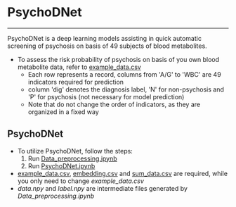 # PsychoDNet
----
PsychoDNet is a deep learning models assisting in quick automatic screening of psychosis on basis of 49 subjects of blood metabolites.

* To assess the risk probability of psychosis on basis of you own blood metabolite data, refer to [example_data.csv](https://github.com/LiMuxiBADD/PsychoDNet/blob/main/PsychoDNet/example_data.csv)
  * Each row represents a record, columns from 'A/G' to 'WBC' are 49 indicators required for prediction
  * column 'dig' denotes the diagnosis label, 'N' for non-psychosis and 'P' for psychosis (not necessary for model prediction) 
  * Note that do not change the order of indicators, as they are organized in a fixed way


PsychoDNet
----
* To utilize PsychoDNet, follow the steps:
  1. Run [Data_preprocessing.ipynb](https://github.com/LiMuxiBADD/PsychoDNet/blob/main/PsychoDNet/Data_preprocessing.ipynb)
  2. Run [PsychoDNet.ipynb](https://github.com/LiMuxiBADD/PsychoDNet/blob/main/PsychoDNet/PsychoDNet.ipynb)
 * [example_data.csv](https://github.com/LiMuxiBADD/PsychoDNet/blob/main/PsychoDNet/example_data.csv), [embedding.csv](https://github.com/LiMuxiBADD/PsychoDNet/blob/main/PsychoDNet/embedding.csv) and [sum_data.csv](https://github.com/LiMuxiBADD/PsychoDNet/blob/main/PsychoDNet/sum_data.csv) are required, while you only need to change *example_data.csv*
 * *data.npy* and *label.npy* are intermediate files generated by *Data_preprocessing.ipynb*

